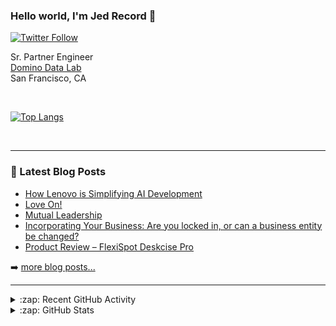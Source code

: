 ### Hello world, I'm Jed Record 👋

[![Twitter Follow](https://img.shields.io/twitter/follow/JedRecord?color=1DA1F2&logo=twitter&style=for-the-badge)](https://twitter.com/intent/follow?original_referer=https%3A%2F%2Fgithub.com%2FJedRecord&screen_name=JedRecord)

Sr. Partner Engineer<br>
[Domino Data Lab](https://www.dominodatalab.com/)<br>
San Francisco, CA<br>

<br />

[![Top Langs](https://github-readme-stats.vercel.app/api/top-langs/?username=jedrecord&layout=compact)](https://github.com/jedrecord/github-readme-stats)


<br />

---

### 📕 Latest Blog Posts

<!-- BLOG-POST-LIST:START -->
- [How Lenovo is Simplifying AI Development](https://jedrecord.com/blog/how-lenovo-is-simplifying-ai-development/)
- [Love On!](https://jedrecord.com/blog/love-on/)
- [Mutual Leadership](https://jedrecord.com/blog/mutual-leadership/)
- [Incorporating Your Business: Are you locked in, or can a business entity be changed?](https://jedrecord.com/blog/incorporating-your-business-are-you-locked-in-or-can-a-business-entity-be-changed/)
- [Product Review – FlexiSpot Deskcise Pro](https://jedrecord.com/blog/product-review-flexispot-deskcise-pro/)
<!-- BLOG-POST-LIST:END -->

➡️ [more blog posts...](https://jedrecord.com)

---

<details>
  <summary>:zap: Recent GitHub Activity</summary>
  
<!--START_SECTION:activity-->
<!--END_SECTION:activity-->

</details>

<details>
  <summary>:zap: GitHub Stats</summary>

  <img align="left" alt="JedRecord's GitHub Stats" src="https://github-readme-stats.vercel.app/api?username=jedrecord&show_icons=true&hide_border=true" />

</details>

[website]: https://jedrecord.com
[twitter]: https://twitter.com/jedrecord
[instagram]: https://instagram.com/jedrecord
[linkedin]: https://linkedin.com/in/jedrecord
